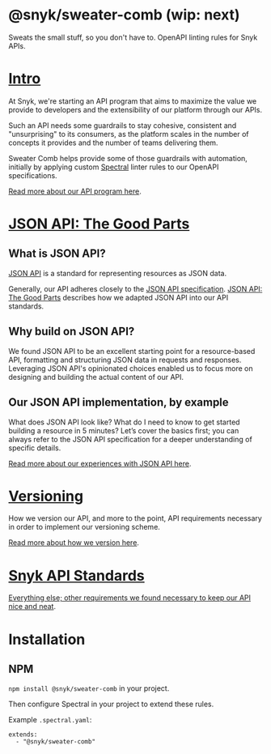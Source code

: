 # @snyk/sweater-comb (wip: next)

Sweats the small stuff, so you don't have to. OpenAPI linting rules for Snyk APIs.

# [Intro](docs/intro.md)

At Snyk, we're starting an API program that aims to maximize the value we provide to developers and the extensibility of our platform through our APIs.

Such an API needs some guardrails to stay cohesive, consistent and "unsurprising" to its consumers, as the platform scales in the number of concepts it provides and the number of teams delivering them.

Sweater Comb helps provide some of those guardrails with automation, initially by applying custom [Spectral](https://stoplight.io/open-source/spectral/) linter rules to our OpenAPI specifications.

[Read more about our API program here](docs/intro.md).

# [JSON API: The Good Parts](docs/jsonapi.md)

## What is JSON API?

[JSON API](https://jsonapi.org/) is a standard for representing resources as JSON data.

Generally, our API adheres closely to the [JSON API specification](https://jsonapi.org/format/). [JSON API: The Good Parts](docs/jsonapi.md) describes how we adapted JSON API into our API standards.

## Why build on JSON API?

We found JSON API to be an excellent starting point for a resource-based API, formatting and structuring JSON data in requests and responses. Leveraging JSON API's opinionated choices enabled us to focus more on designing and building the actual content of our API.

## Our JSON API implementation, by example

What does JSON API look like? What do I need to know to get started building a resource in 5 minutes? Let’s cover the basics first; you can always refer to the JSON API specification for a deeper understanding of specific details.

[Read more about our experiences with JSON API here](docs/jsonapi.md).

# [Versioning](docs/version.md)

How we version our API, and more to the point, API requirements necessary in order to implement our versioning scheme.

[Read more about how we version here](docs/version.md).

# [Snyk API Standards](docs/standards.md)

[Everything else; other requirements we found necessary to keep our API nice and neat](docs/standards.md).

# Installation

## NPM

`npm install @snyk/sweater-comb` in your project.

Then configure Spectral in your project to extend these rules.

Example `.spectral.yaml`:

```
extends:
  - "@snyk/sweater-comb"
```
